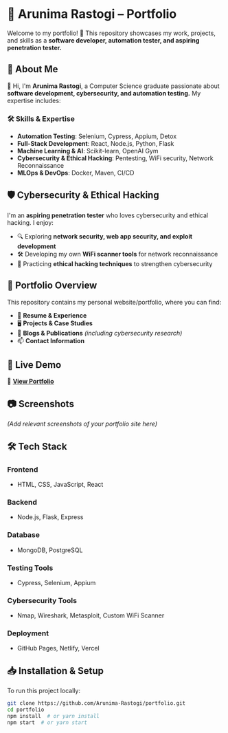 # 🌟 Arunima Rastogi – Portfolio  

Welcome to my portfolio! 🚀 This repository showcases my work, projects, and skills as a **software developer, automation tester, and aspiring penetration tester.**  

## 📌 About Me  

👋 Hi, I'm **Arunima Rastogi**, a Computer Science graduate passionate about **software development, cybersecurity, and automation testing.** My expertise includes:  

### 🛠 Skills & Expertise  
- **Automation Testing**: Selenium, Cypress, Appium, Detox  
- **Full-Stack Development**: React, Node.js, Python, Flask  
- **Machine Learning & AI**: Scikit-learn, OpenAI Gym  
- **Cybersecurity & Ethical Hacking**: Pentesting, WiFi security, Network Reconnaissance  
- **MLOps & DevOps**: Docker, Maven, CI/CD  

## 🛡️ Cybersecurity & Ethical Hacking  

I'm an **aspiring penetration tester** who loves cybersecurity and ethical hacking. I enjoy:  

- 🔍 Exploring **network security, web app security, and exploit development**  
- 🛠️ Developing my own **WiFi scanner tools** for network reconnaissance  
- 🎯 Practicing **ethical hacking techniques** to strengthen cybersecurity  

## 📂 Portfolio Overview  

This repository contains my personal website/portfolio, where you can find:  

- 📃 **Resume & Experience**  
- 🖥️ **Projects & Case Studies**  
- 📜 **Blogs & Publications** *(including cybersecurity research)*  
- 📫 **Contact Information**  

## 🚀 Live Demo  

🔗 **[View Portfolio](your-portfolio-link-here)**  

## 📷 Screenshots  

*(Add relevant screenshots of your portfolio site here)*  

## 🛠️ Tech Stack  

### Frontend  
- HTML, CSS, JavaScript, React  

### Backend  
- Node.js, Flask, Express  

### Database  
- MongoDB, PostgreSQL  

### Testing Tools  
- Cypress, Selenium, Appium  

### Cybersecurity Tools  
- Nmap, Wireshark, Metasploit, Custom WiFi Scanner  

### Deployment  
- GitHub Pages, Netlify, Vercel  

## 📥 Installation & Setup  

To run this project locally:  

```bash
git clone https://github.com/Arunima-Rastogi/portfolio.git
cd portfolio
npm install  # or yarn install
npm start  # or yarn start
```
